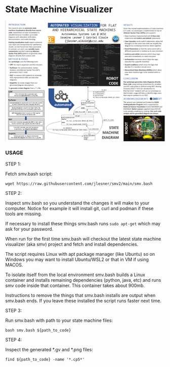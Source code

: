 # State Machine Visualizer
![Research Poster](48x36_smv_poster_010.png)

### USAGE

STEP 1: 

Fetch smv.bash script:
```
wget https://raw.githubusercontent.com/jlesner/smv2/main/smv.bash 
```

STEP 2:

Inspect smv.bash so you understand the changes it will make to your computer. Notice for example it will install git, curl and podman if these tools are missing.

If necessary to install these things smv.bash runs ```sudo apt-get``` which may ask for your password.

When run for the first time smv.bash will checkout the latest state machine visualizer (aka smv) project and fetch and install dependencies. 

The script requires Linux with apt package manager (like Ubuntu) so on Windows you may want to install Ubuntu/WSL2 or that in VM if using MACOS.

To isolate itself from the local environment smv.bash builds a Linux container and installs remaining dependencies (python, java, etc) and runs smv code inside that container. This container takes about 900mb. 

Instructions to remove the things that smv.bash installs are output when smv.bash ends. If you leave these installed the script runs faster next time.

STEP 3: 

Run smv.bash with path to your state machine files:
```
bash smv.bash ${path_to_code}
```

STEP 4: 

Inspect the generated *.gv and *.png files:
```
find ${path_to_code} -name '*.cp5*'
```
